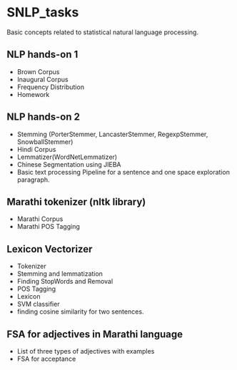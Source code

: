 #  SNLP_tasks
Basic concepts related to statistical natural language processing.

## NLP hands-on 1
   * Brown Corpus
   * Inaugural Corpus
   * Frequency Distribution 
   * Homework

## NLP hands-on 2
   * Stemming (PorterStemmer, LancasterStemmer, RegexpStemmer, SnowballStemmer)
   * Hindi Corpus
   * Lemmatizer(WordNetLemmatizer)
   * Chinese Segmentation using JIEBA
   * Basic text processing Pipeline for a sentence and one space exploration paragraph.


## Marathi tokenizer (nltk library)
   * Marathi Corpus
   * Marathi POS Tagging


## Lexicon Vectorizer
   * Tokenizer
   * Stemming and lemmatization
   * Finding StopWords and Removal
   * POS Tagging
   * Lexicon
   * SVM classifier
   * finding cosine similarity for two sentences.

## FSA for adjectives in Marathi language
   * List of three types of adjectives with examples
   * FSA for acceptance 
